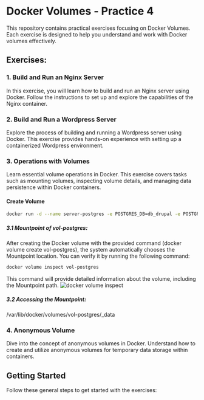 # Docker Volumes - Practice 4

This repository contains practical exercises focusing on Docker Volumes. Each exercise is designed to help you understand and work with Docker volumes effectively.

## Exercises:

### 1. Build and Run an Nginx Server

In this exercise, you will learn how to build and run an Nginx server using Docker. Follow the instructions to set up and explore the capabilities of the Nginx container.

### 2. Build and Run a Wordpress Server

Explore the process of building and running a Wordpress server using Docker. This exercise provides hands-on experience with setting up a containerized Wordpress environment.

### 3. Operations with Volumes

Learn essential volume operations in Docker. This exercise covers tasks such as mounting volumes, inspecting volume details, and managing data persistence within Docker containers.

#### Create Volume
```bash
docker run -d --name server-postgres -e POSTGRES_DB=db_drupal -e POSTGRES_PASSWORD=12345 -e POSTGRES_USER=user_drupal -v vol-postgres:/var/lib/postgresql/data --network net-postgres postgres
```

##### 3.1 Mountpoint of vol-postgres:
After creating the Docker volume with the provided command (docker volume create vol-postgres), the system automatically chooses the Mountpoint location. You can verify it by running the following command:
```bash
docker volume inspect vol-postgres
```
This command will provide detailed information about the volume, including the Mountpoint path.
![docker volume inspect](https://github.com/padimaster/Software-Construction-and-Evolution/blob/main/inspect-vol.png?raw=true)

##### 3.2 Accessing the Mountpoint:
/var/lib/docker/volumes/vol-postgres/_data


### 4. Anonymous Volume

Dive into the concept of anonymous volumes in Docker. Understand how to create and utilize anonymous volumes for temporary data storage within containers.

## Getting Started

Follow these general steps to get started with the exercises: